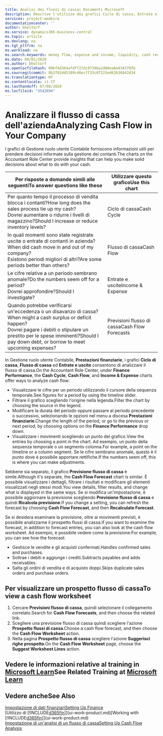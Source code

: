 ```yaml
---
title: Analisi dei flussi di cassa| Documenti Microsoft
description: Descrive l'utilizzo dei grafici Ciclo di cassa, Entrate e uscite, Flusso di cassa e Previsione flusso di cassa per analizzare i flussi di denaro passati e futuri in entrata e in uscita dalla società.
services: project-madeira
documentationcenter: ''
author: bholtorf
ms.service: dynamics365-business-central
ms.topic: article
ms.devlang: na
ms.tgt_pltfrm: na
ms.workload: na
ms.search.keywords: money flow, expense and income, liquidity, cash receipts minus cash payments, Cartera
ms.date: 04/01/2020
ms.author: bholtorf
ms.openlocfilehash: 09bf4d364afdff27dc97396a2d88ea0a934379fb
ms.sourcegitcommit: 8b2f02dd5189c46ecff33c07223ed62b36842d34
ms.translationtype: HT
ms.contentlocale: it-IT
ms.lasthandoff: 07/08/2020
ms.locfileid: "3542694"
---
```

# <a name="analyzing-cash-flow-in-your-company"></a><span data-ttu-id="2f4ae-103">Analizzare il flusso di cassa dell'azienda</span><span class="sxs-lookup"><span data-stu-id="2f4ae-103">Analyzing Cash Flow in Your Company</span></span>
<span data-ttu-id="2f4ae-104">I grafici di Gestione ruolo utente Contabile forniscono informazioni utili per prendere decisioni informate sulla gestione dei contanti.</span><span class="sxs-lookup"><span data-stu-id="2f4ae-104">The charts on the Accountant Role Center provide insights that can help you make solid decisions about what to do with your cash.</span></span>  

| <span data-ttu-id="2f4ae-105">Per risposte a domande simili alle seguenti</span><span class="sxs-lookup"><span data-stu-id="2f4ae-105">To answer questions like these</span></span> | <span data-ttu-id="2f4ae-106">Utilizzare questo grafico</span><span class="sxs-lookup"><span data-stu-id="2f4ae-106">Use this chart</span></span> |
| --- | --- |
| <span data-ttu-id="2f4ae-107">Per quanto tempo il processo di vendita blocca i contanti?</span><span class="sxs-lookup"><span data-stu-id="2f4ae-107">How long does the sales process tie up my cash?</span></span></br> <span data-ttu-id="2f4ae-108">Dovrei aumentare o ridurre i livelli di magazzino?</span><span class="sxs-lookup"><span data-stu-id="2f4ae-108">Should I increase or reduce inventory levels?</span></span> |<span data-ttu-id="2f4ae-109">Ciclo di cassa</span><span class="sxs-lookup"><span data-stu-id="2f4ae-109">Cash Cycle</span></span> |
| <span data-ttu-id="2f4ae-110">In quali momenti sono state registrate uscite o entrate di contanti in azienda?</span><span class="sxs-lookup"><span data-stu-id="2f4ae-110">When did cash move in and out of my company?</span></span></br> <span data-ttu-id="2f4ae-111">Esistono periodi migliori di altri?</span><span class="sxs-lookup"><span data-stu-id="2f4ae-111">Are some periods better than others?</span></span> |<span data-ttu-id="2f4ae-112">Flusso di cassa</span><span class="sxs-lookup"><span data-stu-id="2f4ae-112">Cash Flow</span></span> |
| <span data-ttu-id="2f4ae-113">Le cifre relative a un periodo sembrano anomale?</span><span class="sxs-lookup"><span data-stu-id="2f4ae-113">Do the numbers seem off for a period?</span></span></br> <span data-ttu-id="2f4ae-114">Dovrei approfondire?</span><span class="sxs-lookup"><span data-stu-id="2f4ae-114">Should I investigate?</span></span> |<span data-ttu-id="2f4ae-115">Entrate e uscite</span><span class="sxs-lookup"><span data-stu-id="2f4ae-115">Income & Expense</span></span> |
| <span data-ttu-id="2f4ae-116">Quando potrebbe verificarsi un'eccedenza o un disavanzo di cassa?</span><span class="sxs-lookup"><span data-stu-id="2f4ae-116">When might a cash surplus or deficit happen?</span></span></br> <span data-ttu-id="2f4ae-117">Dovrei pagare i debiti o stipulare un prestito per le spese imminenti?</span><span class="sxs-lookup"><span data-stu-id="2f4ae-117">Should I pay down debt, or borrow to meet upcoming expenses?</span></span> |<span data-ttu-id="2f4ae-118">Previsioni flusso di cassa</span><span class="sxs-lookup"><span data-stu-id="2f4ae-118">Cash Flow Forecasts</span></span> |

<span data-ttu-id="2f4ae-119">In Gestione ruolo utente Contabile, **Prestazioni finanziarie**, i grafici **Ciclo di cassa**, **Flusso di cassa** ed **Entrate e uscite** consentono di analizzare il flusso di cassa.</span><span class="sxs-lookup"><span data-stu-id="2f4ae-119">On the Accountant Role Center, under **Finance Performance**, the **Cash Cycle**, **Cash Flow**, and **Income & Expense** charts offer ways to analyze cash flow:</span></span>  

* <span data-ttu-id="2f4ae-120">Visualizzare le cifre per un periodo utilizzando il cursore della sequenza temporale.</span><span class="sxs-lookup"><span data-stu-id="2f4ae-120">See figures for a period by using the timeline slider.</span></span>  
* <span data-ttu-id="2f4ae-121">Filtrare il grafico scegliendo l'origine nella legenda.</span><span class="sxs-lookup"><span data-stu-id="2f4ae-121">Filter the chart by choosing the source in the legend.</span></span>  
* <span data-ttu-id="2f4ae-122">Modificare la durata del periodo oppure passare al periodo precedente o successivo, selezionando le opzioni nel menu a discesa **Prestazioni finanziarie**.</span><span class="sxs-lookup"><span data-stu-id="2f4ae-122">Change the length of the period, or go to the previous or next period, by choosing options on the **Finance Performance** drop down.</span></span>  
* <span data-ttu-id="2f4ae-123">Visualizzare i movimenti scegliendo un punto del grafico.</span><span class="sxs-lookup"><span data-stu-id="2f4ae-123">View the entries by choosing a point in the chart.</span></span> <span data-ttu-id="2f4ae-124">Ad esempio, un punto della sequenza temporale o un segmento colonna.</span><span class="sxs-lookup"><span data-stu-id="2f4ae-124">For example, a point on the timeline or a column segment.</span></span> <span data-ttu-id="2f4ae-125">Se le cifre sembrano anomale, questo è il punto dove è possibile apportare rettifiche.</span><span class="sxs-lookup"><span data-stu-id="2f4ae-125">If the numbers seem off, this is where you can make adjustments.</span></span>  

<span data-ttu-id="2f4ae-126">Sebbene sia separato, il grafico **Previsione flusso di cassa** è simile.</span><span class="sxs-lookup"><span data-stu-id="2f4ae-126">Although it's separate, the **Cash Flow Forecast** chart is similar.</span></span> <span data-ttu-id="2f4ae-127">È possibile visualizzare i dettagli, filtrare i risultati e modificare gli elementi visualizzati negli stessi modi.</span><span class="sxs-lookup"><span data-stu-id="2f4ae-127">You view details, filter results, and change what is displayed in the same ways.</span></span> <span data-ttu-id="2f4ae-128">Se si modifica un'impostazione, è possibile aggiornare la previsione scegliendo **Previsione flusso di cassa** e quindi **Ricalcola previsione**.</span><span class="sxs-lookup"><span data-stu-id="2f4ae-128">If you change a setting, you can refresh the forecast by choosing **Cash Flow Forecast**, and then **Recalculate Forecast**.</span></span>

<span data-ttu-id="2f4ae-129">Se si desidera esaminare la previsione, oltre ai movimenti previsti, è possibile analizzarne il prospetto flussi di cassa.</span><span class="sxs-lookup"><span data-stu-id="2f4ae-129">If you want to examine the forecast, in addition to forecast entries, you can also look at the cash flow worksheet.</span></span> <span data-ttu-id="2f4ae-130">Ad esempio, è possibile vedere come la previsione:</span><span class="sxs-lookup"><span data-stu-id="2f4ae-130">For example, you can see how the forecast:</span></span>

* <span data-ttu-id="2f4ae-131">Gestisce le vendite e gli acquisti confermati.</span><span class="sxs-lookup"><span data-stu-id="2f4ae-131">Handles confirmed sales and purchases.</span></span>  
* <span data-ttu-id="2f4ae-132">Sottrae i debiti e aggiunge i crediti.</span><span class="sxs-lookup"><span data-stu-id="2f4ae-132">Subtracts payables and adds receivables.</span></span>  
* <span data-ttu-id="2f4ae-133">Salta gli ordini di vendita e di acquisto doppi.</span><span class="sxs-lookup"><span data-stu-id="2f4ae-133">Skips duplicate sales orders and purchase orders.</span></span>  

## <a name="to-view-a-cash-flow-worksheet"></a><span data-ttu-id="2f4ae-134">Per visualizzare un prospetto flusso di cassa</span><span class="sxs-lookup"><span data-stu-id="2f4ae-134">To view a cash flow worksheet</span></span>
1. <span data-ttu-id="2f4ae-135">Cercare **Previsioni flusso di cassa**, quindi selezionare il collegamento correlato.</span><span class="sxs-lookup"><span data-stu-id="2f4ae-135">Search for **Cash Flow Forecasts**, and then choose the related link.</span></span>  
2. <span data-ttu-id="2f4ae-136">Scegliere una previsione flusso di cassa quindi scegliere l'azione **Prospetto flussi di cassa**.</span><span class="sxs-lookup"><span data-stu-id="2f4ae-136">Choose a cash flow forecast, and then choose the **Cash Flow Worksheet** action.</span></span>  
3. <span data-ttu-id="2f4ae-137">Nella pagina **Prospetto flusso di cassa** scegliere l'azione **Suggerisci righe prospetto**.</span><span class="sxs-lookup"><span data-stu-id="2f4ae-137">On the **Cash Flow Worksheet** page, choose the **Suggest Worksheet Lines** action.</span></span>  

## <a name="see-related-training-at-microsoft-learn"></a><span data-ttu-id="2f4ae-138">Vedere le informazioni relative al training in [Microsoft Learn](/learn/modules/forecast-cash-flow-dynamics-365-business-central/index)</span><span class="sxs-lookup"><span data-stu-id="2f4ae-138">See Related Training at [Microsoft Learn](/learn/modules/forecast-cash-flow-dynamics-365-business-central/index)</span></span>

## <a name="see-also"></a><span data-ttu-id="2f4ae-139">Vedere anche</span><span class="sxs-lookup"><span data-stu-id="2f4ae-139">See Also</span></span>
[<span data-ttu-id="2f4ae-140">Impostazione di dati finanziari</span><span class="sxs-lookup"><span data-stu-id="2f4ae-140">Setting Up Finance</span></span>](finance-setup-finance.md)  
<span data-ttu-id="2f4ae-141">[Utilizzo di [!INCLUDE[d365fin](includes/d365fin_md.md)]](ui-work-product.md)</span><span class="sxs-lookup"><span data-stu-id="2f4ae-141">[Working with [!INCLUDE[d365fin](includes/d365fin_md.md)]](ui-work-product.md)</span></span>  
[<span data-ttu-id="2f4ae-142">Impostazione di un'analisi di un flusso di cassa</span><span class="sxs-lookup"><span data-stu-id="2f4ae-142">Setting Up Cash Flow Analysis</span></span>](finance-setup-cash-flow-analyses.md)  

